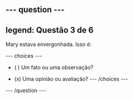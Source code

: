 --- question ---
---
legend: Questão 3 de 6
---

Mary estava envergonhada. Isso é:

--- choices ---
- ( ) Um fato ou uma observação?

- (x) Uma opinião ou avaliação? --- /choices ---

--- /question ---
